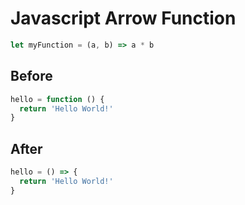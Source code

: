 # Javascript Arrow Function
```javascript
let myFunction = (a, b) => a * b
```

## Before
```javascript
hello = function () {
  return 'Hello World!'
}
```

## After
```javascript
hello = () => {
  return 'Hello World!'
}
```
